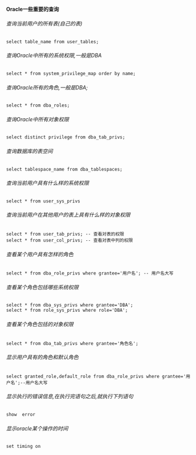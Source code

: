 #### Oracle一些重要的查询

###### 查询当前用户的所有表(自己的表)
	select table_name from user_tables;
###### 查询Oracle中所有的系统权限,一般是DBA
	select * from system_privilege_map order by name;
###### 查询Oracle所有的角色,一般是DBA;
	select * from dba_roles;
###### 查询Oracle中所有对象权限
	select distinct privilege from dba_tab_privs;
###### 查询数据库的表空间
	select tablespace_name from dba_tablespaces;
	
###### 查询当前用户具有什么样的系统权限
	select * from user_sys_privs
###### 查询当前用户在其他用户的表上具有什么样的对象权限
	select * from user_tab_privs; -- 查看对表的权限
	select * from user_col_privs; -- 查看对表中列的权限
###### 查看某个用户具有怎样的角色
	select * from dba_role_privs where grantee='用户名'; -- 用户名大写

###### 查看某个角色包括哪些系统权限
	select * from dba_sys_privs where grantee='DBA';
	select * from role_sys_privs where role='DBA';
###### 查看某个角色包括的对象权限
	select * from dba_tab_privs where grantee='角色名';
###### 显示用户具有的角色和默认角色
	select granted_role,default_role from dba_role_privs where grantee='用户名';--用户名大写
###### 显示执行的错误信息,在执行完语句之后,就执行下列语句
	show  error
###### 显示oracle某个操作的时间
	set timing on
